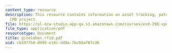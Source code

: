 ```yaml
---
content_type: resource
description: This resource contains information on asset tracking, patent growth and
  CMB project.
file: https://ol-ocw-studio-app-qa.s3.amazonaws.com/courses/esd-290-special-topics-in-supply-chain-management-spring-2005/cb197fb8d990e16cdd8a7bc08af87c38_giseleben_rfid.pdf
file_type: application/pdf
resourcetype: Document
title: giseleben_rfid.pdf
uid: cb197fb8-d990-e16c-dd8a-7bc08af87c38
---
```

